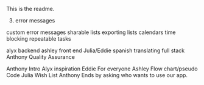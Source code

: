 This is the readme.

3. error messages

custom error messages
sharable lists
exporting lists
calendars
time blocking
repeatable tasks

alyx backend
ashley front end
Julia/Eddie spanish translating full stack
Anthony Quality Assurance

Anthony Intro
Alyx inspiration
Eddie For everyone
Ashley Flow chart/pseudo Code
Julia Wish List
Anthony Ends by asking who wants to use our app.

